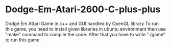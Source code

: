 # Dodge-Em-Atari-2600-C-plus-plus
Dodge Em Attari Game in c++ and GUI handled by OpenGL library
To run this game, you need to install given libraries in ubuntu environment then use "make" command to compile the code. After that you have to write "./game" to run this game.
